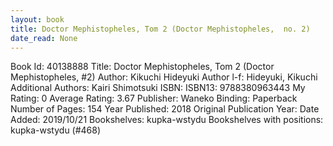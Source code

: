 ```yaml
---
layout: book
title: Doctor Mephistopheles, Tom 2 (Doctor Mephistopheles,  no. 2)
date_read: None
---
```


Book Id: 40138888
Title: Doctor Mephistopheles, Tom 2 (Doctor Mephistopheles, #2)
Author: Kikuchi Hideyuki
Author l-f: Hideyuki, Kikuchi
Additional Authors: Kairi Shimotsuki
ISBN: 
ISBN13: 9788380963443
My Rating: 0
Average Rating: 3.67
Publisher: Waneko
Binding: Paperback
Number of Pages: 154
Year Published: 2018
Original Publication Year: 
Date Added: 2019/10/21
Bookshelves: kupka-wstydu
Bookshelves with positions: kupka-wstydu (#468)

